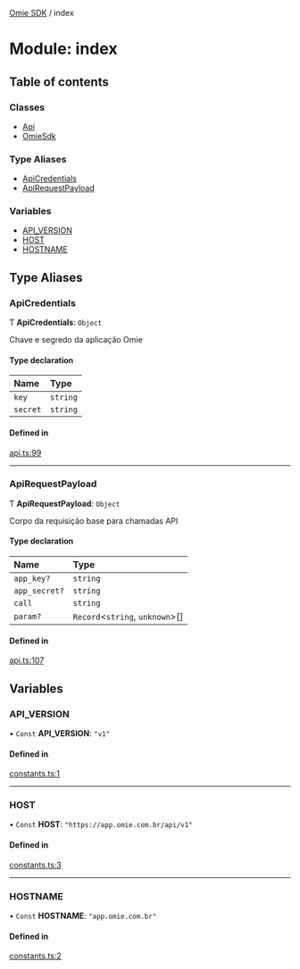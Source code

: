 [Omie SDK](../README.md) / index

# Module: index

## Table of contents

### Classes

- [Api](../classes/index.Api.md)
- [OmieSdk](../classes/index.OmieSdk.md)

### Type Aliases

- [ApiCredentials](index.md#apicredentials)
- [ApiRequestPayload](index.md#apirequestpayload)

### Variables

- [API\_VERSION](index.md#api_version)
- [HOST](index.md#host)
- [HOSTNAME](index.md#hostname)

## Type Aliases

### ApiCredentials

Ƭ **ApiCredentials**: `Object`

Chave e segredo da aplicação Omie

#### Type declaration

| Name | Type |
| :------ | :------ |
| `key` | `string` |
| `secret` | `string` |

#### Defined in

[api.ts:99](https://github.com/lucas-bogos/omie-sdk/blob/fa631c8/src/api.ts#L99)

___

### ApiRequestPayload

Ƭ **ApiRequestPayload**: `Object`

Corpo da requisição base para chamadas API

#### Type declaration

| Name | Type |
| :------ | :------ |
| `app_key?` | `string` |
| `app_secret?` | `string` |
| `call` | `string` |
| `param?` | `Record`<`string`, `unknown`\>[] |

#### Defined in

[api.ts:107](https://github.com/lucas-bogos/omie-sdk/blob/fa631c8/src/api.ts#L107)

## Variables

### API\_VERSION

• `Const` **API\_VERSION**: ``"v1"``

#### Defined in

[constants.ts:1](https://github.com/lucas-bogos/omie-sdk/blob/fa631c8/src/constants.ts#L1)

___

### HOST

• `Const` **HOST**: ``"https://app.omie.com.br/api/v1"``

#### Defined in

[constants.ts:3](https://github.com/lucas-bogos/omie-sdk/blob/fa631c8/src/constants.ts#L3)

___

### HOSTNAME

• `Const` **HOSTNAME**: ``"app.omie.com.br"``

#### Defined in

[constants.ts:2](https://github.com/lucas-bogos/omie-sdk/blob/fa631c8/src/constants.ts#L2)
